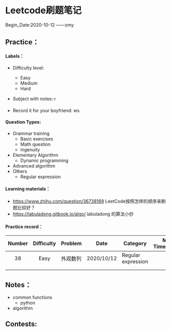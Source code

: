 # Leetcode刷题笔记

Begin_Date:2020-10-12		——zmy

## Practice：

#### Labels：

- Difficulty level:
  - Easy
  - Medium
  - Hard

- Subject with notes:⭐
- Record it for your boyfriend: ws

#### Question Types:

- Grammar training 
  - Basic exercises
  - Math question
  - ingenuity
- Elementary Algorithm
  - Dynamic programming
- Advanced algorithm
- Others
  - Regular expression

#### Learning materials：

- https://www.zhihu.com/question/36738189 LeetCode按照怎样的顺序来刷题比较好？
- https://labuladong.gitbook.io/algo/ labuladong 的算法小抄

#### Practice record：

| Number | Difficulty | Problem  | Date       | Category           | Method-TimeComplexity | Remark                                    | TODO |
| :----: | :--------: | -------- | ---------- | ------------------ | :-------------------: | ----------------------------------------- | ---- |
|   38   |    Easy    | 外观数列 | 2020/10/12 | Regular expression |         O(n)          | ['note'](https://github.com/zmy1103/leetcode_zmy/blob/master/Notes/Regular%20expression.md#regular-expression) | --   |
|        |            |          |            |                    |                       |                                           |      |
|        |            |          |            |                    |                       |                                           |      |

## Notes：

- common functions
  - python 
- algorithm

## Contests:

